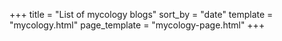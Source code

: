 +++
title = "List of mycology blogs"
sort_by = "date"
template = "mycology.html"
page_template = "mycology-page.html"
+++
